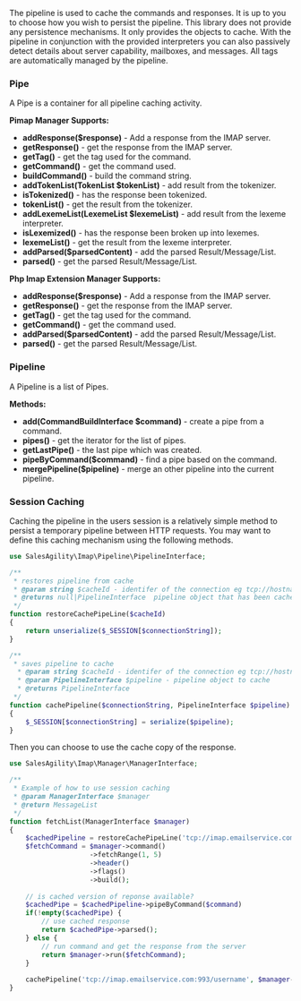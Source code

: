 The pipeline is used to cache the commands and responses. It is up to you to choose how you wish to 
persist the pipeline. This library does not provide any persistence mechanisms. It only provides the
objects to cache. With the pipeline in conjunction with the provided interpreters you can also passively detect
details about server capability, mailboxes, and messages.  All tags are automatically managed by the pipeline.

### Pipe
A Pipe is a container for all pipeline caching activity.

**Pimap Manager Supports:**
- **addResponse($response)** - Add a response from the IMAP server.
- **getResponse()** - get the response from the  IMAP server.
- **getTag()** - get the tag used for the command.
- **getCommand()** - get the command used.
- **buildCommand()** - build the command string.
- **addTokenList(TokenList $tokenList)** - add result from the tokenizer.
- **isTokenized()** - has the response been tokenized.
- **tokenList()** - get the result from the tokenizer.
- **addLexemeList(LexemeList $lexemeList)** - add result from the lexeme interpreter.
- **isLexemized()** - has the response been broken up into lexemes.
- **lexemeList()** - get the result from the lexeme interpreter.
- **addParsed($parsedContent)** - add the parsed Result/Message/List.
- **parsed()** - get  the parsed Result/Message/List.

**Php Imap Extension Manager Supports:**
- **addResponse($response)** - Add a response from the IMAP server.
- **getResponse()** - get the response from the  IMAP server.
- **getTag()** - get the tag used for the command.
- **getCommand()** - get the command used.
- **addParsed($parsedContent)** - add the parsed Result/Message/List.
- **parsed()** - get  the parsed Result/Message/List.

### Pipeline
A Pipeline is a list of Pipes.

**Methods:**
- **add(CommandBuildInterface $command)** - create a pipe from a command.
- **pipes()** - get the iterator for the list of pipes.
- **getLastPipe()** - the last pipe which was created.
- **pipeByCommand($command)** - find a pipe based on the command.
- **mergePipeline($pipeline)** - merge an other pipeline into the current pipeline.


### Session Caching
Caching the pipeline in the users session is a relatively simple method to persist a temporary pipeline between HTTP requests. You may want to define this caching mechanism using the following methods.

```php
use SalesAgility\Imap\Pipeline\PipelineInterface;

/**
 * restores pipeline from cache
 * @param string $cacheId - identifer of the connection eg tcp://hostname:port/username
 * @returns null|PipelineInterface  pipeline object that has been cache
 */
function restoreCachePipeLine($cacheId)
{
    return unserialize($_SESSION[$connectionString]);
}

/**
 * saves pipeline to cache
  * @param string $cacheId - identifer of the connection eg tcp://hostname:port/username
  * @param PipelineInterface $pipeline - pipeline object to cache
  * @returns PipelineInterface
 */
function cachePipeline($connectionString, PipelineInterface $pipeline)
{
    $_SESSION[$connectionString] = serialize($pipeline);
}
```

Then you can choose to use the cache copy of the response.
```php
use SalesAgility\Imap\Manager\ManagerInterface;

/**
 * Example of how to use session caching
 * @param ManagerInterface $manager
 * @return MessageList
 */
function fetchList(ManagerInterface $manager)
{
    $cachedPipeline = restoreCachePipeLine('tcp://imap.emailservice.com:993/username', $manager->pipeline());
    $fetchCommand = $manager->command()
                    ->fetchRange(1, 5)
                    ->header()
                    ->flags()
                    ->build();
                    
    // is cached version of reponse available?
    $cachedPipe = $cachedPipeline->pipeByCommand($command)
    if(!empty($cachedPipe) {
        // use cached response
        return $cachedPipe->parsed();
    } else {
        // run command and get the response from the server
        return $manager->run($fetchCommand);
    }
    
    cachePipeline('tcp://imap.emailservice.com:993/username', $manager->pipeline());
}
```